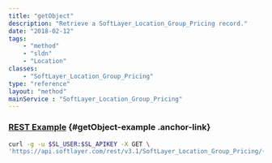 ```yaml
---
title: "getObject"
description: "Retrieve a SoftLayer_Location_Group_Pricing record."
date: "2018-02-12"
tags:
    - "method"
    - "sldn"
    - "Location"
classes:
    - "SoftLayer_Location_Group_Pricing"
type: "reference"
layout: "method"
mainService : "SoftLayer_Location_Group_Pricing"
---
```


### [REST Example](#getObject-example) <a href="/article/rest/"><i class="fas fa-question"></i></a> {#getObject-example .anchor-link} 
```bash
curl -g -u $SL_USER:$SL_APIKEY -X GET \
'https://api.softlayer.com/rest/v3.1/SoftLayer_Location_Group_Pricing/{SoftLayer_Location_Group_PricingID}/getObject'
```
